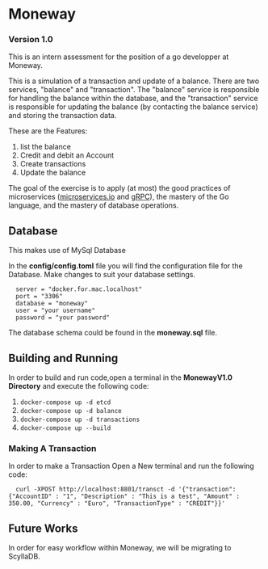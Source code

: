 # Moneway
### Version 1.0
This is an intern assessment for the position of a go developper at Moneway.

This is a simulation of a transaction and update of a balance. There are two services, "balance" and "transaction". The "balance" service is responsible for handling the balance within the database, and the "transaction" service is responsible for updating the balance (by contacting the balance service) and storing the transaction data.

These are the Features:
1. list the balance
2. Credit and debit an Account
3. Create transactions
4. Update the balance 

The goal of the exercise is to apply (at most) the good practices of microservices ([microservices.io](https:microservices.io) and [gRPC](grpc.io)), the mastery of the Go language, and the mastery of database operations.


## Database
This makes use of MySql Database

In the **config/config.toml** file you will find the configuration file for the Database. Make changes to suit your database settings. 

      server = "docker.for.mac.localhost"
      port = "3306"
      database = "moneway"
      user = "your username"
      password = "your password"
      

The database schema could be found in the **moneway.sql** file.


## Building and Running
In order to build and run code,open a terminal in the **MonewayV1.0 Directory** and execute the following code:
1. ``docker-compose up -d etcd ``
2. ``docker-compose up -d balance``
3. ``docker-compose up -d transactions``
4. ``docker-compose up --build``
      

### Making A Transaction
In order to make a Transaction Open a New terminal and run the following code:
      
      curl -XPOST http://localhost:8801/transct -d '{"transaction": {"AccountID" : "1", "Description" : "This is a test", "Amount" : 350.00, "Currency" : "Euro", "TransactionType" : "CREDIT"}}'
      
 ## Future Works
 In order for easy workflow within Moneway, we will be migrating to ScyllaDB.
